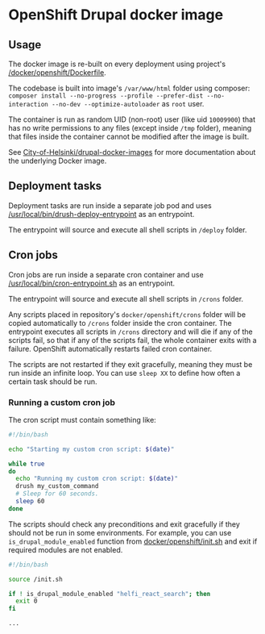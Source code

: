 # OpenShift Drupal docker image

## Usage

The docker image is re-built on every deployment using project's [/docker/openshift/Dockerfile](/docker/openshift/Dockerfile).

The codebase is built into image's `/var/www/html` folder using composer: `composer install --no-progress --profile --prefer-dist --no-interaction --no-dev --optimize-autoloader` as `root` user.

The container is run as random UID (non-root) user (like uid `10009900`) that has no write permissions to any files (except inside `/tmp` folder), meaning that files inside the container cannot be modified after the image is built.

See [City-of-Helsinki/drupal-docker-images](https://github.com/City-of-Helsinki/drupal-docker-images#openshift-drupal-docker-image) for more documentation about the underlying Docker image.

## Deployment tasks

Deployment tasks are run inside a separate job pod and uses [/usr/local/bin/drush-deploy-entrypoint](https://github.com/City-of-Helsinki/drupal-docker-images/blob/main/openshift/drupal/files/usr/local/bin/drush-deploy-entrypoint) as an entrypoint.

The entrypoint will source and execute all shell scripts in `/deploy` folder.

## Cron jobs

Cron jobs are run inside a separate cron container and use [/usr/local/bin/cron-entrypoint.sh](https://github.com/City-of-Helsinki/drupal-docker-images/blob/main/openshift/drupal/files/usr/local/bin/cron-entrypoint) as an entrypoint.

The entrypoint will source and execute all shell scripts in `/crons` folder.

Any scripts placed in repository's `docker/openshift/crons` folder will be copied automatically to `/crons` folder inside the cron container. The entrypoint executes all scripts in `/crons` directory and will die if any of the scripts fail, so that if any of the scripts fail, the whole container exits with a failure. OpenShift automatically restarts failed cron container.

The scripts are not restarted if they exit gracefully, meaning they must be run inside an infinite loop. You can use `sleep XX` to define how often a certain task should be run.

### Running a custom cron job

The cron script must contain something like:

```bash
#!/bin/bash

echo "Starting my custom cron script: $(date)"

while true
do
  echo "Running my custom cron script: $(date)"
  drush my_custom_command
  # Sleep for 60 seconds.
  sleep 60
done
```

The scripts should check any preconditions and exit gracefully if they should not be run in some environments. For example, you can use `is_drupal_module_enabled` function from [docker/openshift/init.sh](/docker/openshift/init.sh) and exit if required modules are not enabled.

```bash
#!/bin/bash

source /init.sh

if ! is_drupal_module_enabled "helfi_react_search"; then
  exit 0
fi

...
```
